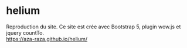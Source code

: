 # helium
Reproduction du site. Ce site est crée avec Bootstrap 5, plugin wow.js et jquery countTo.
<br>
https://aza-raza.github.io/helium/
 
